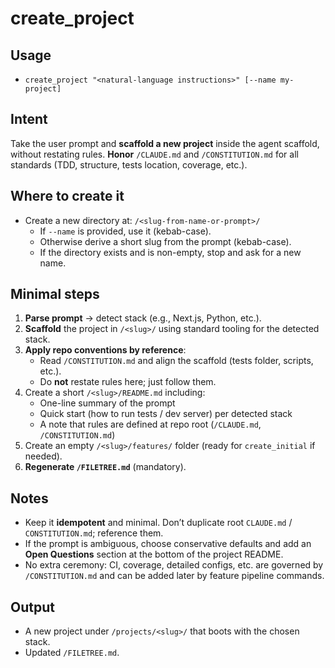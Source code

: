 # create_project

## Usage
- `create_project "<natural-language instructions>" [--name my-project]`

## Intent
Take the user prompt and **scaffold a new project** inside the agent scaffold,
without restating rules. **Honor** `/CLAUDE.md` and `/CONSTITUTION.md` for all
standards (TDD, structure, tests location, coverage, etc.).

## Where to create it
- Create a new directory at: `/<slug-from-name-or-prompt>/`
  - If `--name` is provided, use it (kebab-case).
  - Otherwise derive a short slug from the prompt (kebab-case).
  - If the directory exists and is non-empty, stop and ask for a new name.

## Minimal steps
1. **Parse prompt** → detect stack (e.g., Next.js, Python, etc.).
2. **Scaffold** the project in `/<slug>/` using standard tooling for the detected stack.
3. **Apply repo conventions by reference**:
   - Read `/CONSTITUTION.md` and align the scaffold (tests folder, scripts, etc.).
   - Do **not** restate rules here; just follow them.
4. Create a short `/<slug>/README.md` including:
   - One-line summary of the prompt
   - Quick start (how to run tests / dev server) per detected stack
   - A note that rules are defined at repo root (`/CLAUDE.md`, `/CONSTITUTION.md`)
5. Create an empty `/<slug>/features/` folder (ready for `create_initial` if needed).
6. **Regenerate `/FILETREE.md`** (mandatory).

## Notes
- Keep it **idempotent** and minimal. Don’t duplicate root `CLAUDE.md` / `CONSTITUTION.md`; reference them.
- If the prompt is ambiguous, choose conservative defaults and add an **Open Questions** section at the bottom of the project README.
- No extra ceremony: CI, coverage, detailed configs, etc. are governed by `/CONSTITUTION.md` and can be added later by feature pipeline commands.

## Output
- A new project under `/projects/<slug>/` that boots with the chosen stack.
- Updated `/FILETREE.md`.
